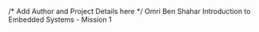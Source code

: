 /* Add Author and Project Details here */
Omri Ben Shahar
Introduction to Embedded Systems - Mission 1

